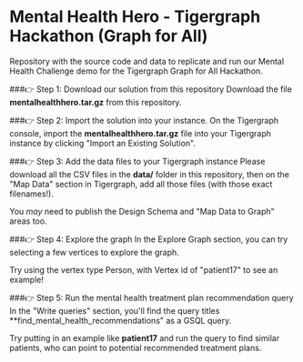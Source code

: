 # Mental Health Hero - Tigergraph Hackathon (Graph for All)
Repository with the source code and data to replicate and run our Mental Health Challenge demo for the Tigergraph Graph for All Hackathon.



###👉 Step 1: Download our solution from this repository
Download the file **mentalhealthhero.tar.gz** from this repository.


###👉 Step 2: Import the solution into your instance.
On the Tigergraph console, import the **mentalhealthhero.tar.gz** file into your Tigergraph instance by clicking "Import an Existing Solution".


###👉 Step 3: Add the data files to your Tigergraph instance
Please download all the CSV files in the **data/** folder in this repository, then on the "Map Data" section in Tigergraph, add all those files (with those exact filenames!).

You _may_ need to publish the Design Schema and "Map Data to Graph" areas too.


###👉 Step 4: Explore the graph
In the Explore Graph section, you can try selecting a few vertices to explore the graph.

Try using the vertex type Person, with Vertex id of "patient17" to see an example!


###👉 Step 5: Run the mental health treatment plan recommendation query
In the "Write queries" section, you'll find the query titles **find_mental_health_recommendations" as a GSQL query.

Try putting in an example like **patient17** and run the query to find similar patients, who can point to potential recommended treatment plans.
